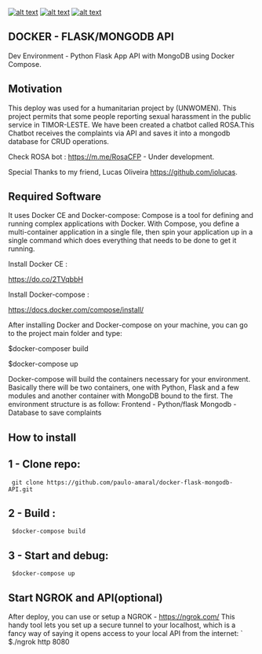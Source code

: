 [![alt text][1.1]][1]
[![alt text][2.1]][2]
[![alt text][3.1]][3]

[1.1]: http://i.imgur.com/tXSoThF.png (twitter icon with padding)
[2.1]: http://i.imgur.com/P3YfQoD.png (facebook icon with padding)
[3.1]: http://i.imgur.com/0o48UoR.png (github icon with padding)


[1]: http://www.twitter.com/paulo_s_amaral
[2]: https://www.facebook.com/paulo.s.amaral
[3]: http://www.github.com/paulo-amaral

## DOCKER - FLASK/MONGODB API
Dev Environment - Python Flask App API with MongoDB using Docker Compose.


## Motivation
This deploy was used for a humanitarian project by (UNWOMEN). This project permits that some people reporting sexual harassment in the public service in TIMOR-LESTE. We have been created a chatbot called ROSA.This Chatbot receives the complaints via API and saves it into a mongodb database for CRUD operations.

Check ROSA bot : https://m.me/RosaCFP - Under development.

Special Thanks to my friend, Lucas Oliveira https://github.com/iolucas.

## Required Software
It uses Docker CE and Docker-compose: Compose is a tool for defining and running complex applications with Docker. With Compose, you define a multi-container application in a single file, then spin your application up in a single command which does everything that needs to be done to get it running.

Install Docker CE :

https://do.co/2TVqbbH

Install Docker-compose :

https://docs.docker.com/compose/install/

After installing Docker and Docker-compose on your machine, you can go to the project main folder and type:

$docker-composer build

$docker-compose up

Docker-compose will build the containers necessary for your environment. Basically there will be two containers, one with Python, Flask and a few modules and another container with MongoDB bound to the first. The environment structure is as follow:
Frontend - Python/flask
Mongodb - Database to save complaints

## How to install
   ## 1 - Clone repo:
     git clone https://github.com/paulo-amaral/docker-flask-mongodb-API.git
   ## 2 - Build :
     $docker-compose build
   ## 3 - Start and debug:
     $docker-compose up
     
## Start NGROK and API(optional)
After deploy, you can use or setup a NGROK - https://ngrok.com/ 
This handy tool lets you set up a secure tunnel to your localhost, which is a fancy way of saying it opens access to your local API from the internet:
`
$./ngrok http 8080
   
